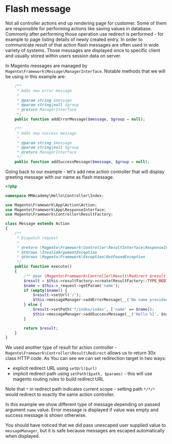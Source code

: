 # Flash message

Not all controller actions end up rendering page for customer.
Some of them are responsible for performing actions like saving values in database.
Commonly after performing those operation use redirect is performed - for example to page listing details of newly created entry.
In order to communicate result of that action flash messages are often used in wide variety of systems.
Those messages are displayed once to specific client and usually stored within users session data on server.

In Magento messages are managed by `Magento\Framework\Message\ManagerInterface`.
Notable methods that we will be using in this example are:
```php
    /**
     * Adds new error message
     *
     * @param string $message
     * @param string|null $group
     * @return ManagerInterface
     */
    public function addErrorMessage($message, $group = null);

    /**
     * Adds new success message
     *
     * @param string $message
     * @param string|null $group
     * @return ManagerInterface
     */
    public function addSuccessMessage($message, $group = null);
```

Going back to our example - let's add new action controller that will display greeting message with our name as flash message.

```php
<?php

namespace MMAcademy\Hello\Controller\Index;

use Magento\Framework\App\Action\Action;
use Magento\Framework\App\ResponseInterface;
use Magento\Framework\Controller\ResultFactory;

class Message extends Action
{
    /**
     * Dispatch request
     *
     * @return \Magento\Framework\Controller\ResultInterface|ResponseInterface
     * @throws \InvalidArgumentException
     * @throws \Magento\Framework\Exception\NotFoundException
     */
    public function execute()
    {
        /** @var \Magento\Framework\Controller\Result\Redirect $result */
        $result = $this->resultFactory->create(ResultFactory::TYPE_REDIRECT);
        $name = $this->_request->getParam('name');
        if (empty($name)) {
            $result->setUrl('/');
            $this->messageManager->addErrorMessage(__('No name provided'));
        } else {
            $result->setPath('*/index/index', ['name' => $name]);
            $this->messageManager->addSuccessMessage(__('Hello %1', $name));
        }

        return $result;
    }
}
```

We used another type of result for action controller - `Magento\Framework\Controller\Result\Redirect` allows us to return 30x class HTTP code.
As You can see we can set redirection target in two ways:
* explicit redirect URL using `setUrl($url)`
* implicit redirect path using `setPath($path, $params)` - this will use magento routing rules to build redirect URL

Note that `*` in redirect path indicates current scope - setting path `*/*/*` would redirect to exactly the same action controller.

In this example we show different type of message depending on passed argument `name` value.
Error message is displayed if value was empty and success message is shown otherwise.

You should have noticed that we did pass unescaped user supplied value to `messageManager`, but it is safe because messages are escaped automatically when displayed.

